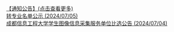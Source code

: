 <br/><a href='https://jwc.cuit.edu.cn/tzgg.htm'>【通知公告】(点击查看更多)<a/><br/><a href="https://jwc.cuit.edu.cn/info/1161/2982.htm" target="_blank">转专业名单公示 (2024/07/05)</a><br/><a href="https://jwc.cuit.edu.cn/info/1161/2969.htm" target="_blank">成都信息工程大学学生图像信息采集服务单位比选公告 (2024/07/04)</a><br/>